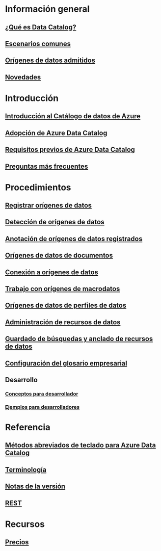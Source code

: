 # Información general
## [¿Qué es Data Catalog?](data-catalog-what-is-data-catalog.md)
## [Escenarios comunes](data-catalog-common-scenarios.md)
## [Orígenes de datos admitidos](data-catalog-dsr.md)
## [Novedades](data-catalog-whats-new.md)

# Introducción
## [Introducción al Catálogo de datos de Azure](data-catalog-get-started.md)
## [Adopción de Azure Data Catalog](data-catalog-adopting-data-catalog.md)
## [Requisitos previos de Azure Data Catalog](data-catalog-prerequisites.md)
## [Preguntas más frecuentes](data-catalog-frequently-asked-questions.md)

# Procedimientos
## [Registrar orígenes de datos](data-catalog-how-to-register.md)
## [Detección de orígenes de datos](data-catalog-how-to-discover.md)
## [Anotación de orígenes de datos registrados](data-catalog-how-to-annotate.md)
## [Orígenes de datos de documentos](data-catalog-how-to-documentation.md)
## [Conexión a orígenes de datos](data-catalog-how-to-connect.md)
## [Trabajo con orígenes de macrodatos](data-catalog-how-to-big-data.md)
## [Orígenes de datos de perfiles de datos](data-catalog-how-to-data-profile.md)
## [Administración de recursos de datos](data-catalog-how-to-manage.md)
## [Guardado de búsquedas y anclado de recursos de datos](data-catalog-how-to-save-pin.md)
## [Configuración del glosario empresarial](data-catalog-how-to-business-glossary.md)

## Desarrollo
### [Conceptos para desarrollador](data-catalog-developer-concepts.md)
### [Ejemplos para desarrolladores](data-catalog-samples.md)

# Referencia
## [Métodos abreviados de teclado para Azure Data Catalog](data-catalog-keyboard-shortcuts.md)
## [Terminología](data-catalog-terminology.md)
## [Notas de la versión](data-catalog-release-notes.md)
## [REST](https://docs.microsoft.com/rest/api/datacatalog/)

# Recursos
## [Precios](https://azure.microsoft.com/pricing/details/data-catalog/)


<!--HONumber=Nov16_HO2-->


